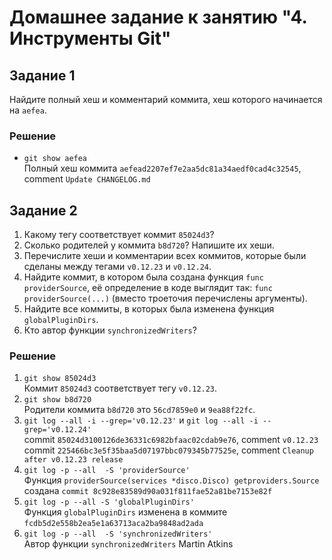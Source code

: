 # Домашнее задание к занятию "4. Инструменты Git"

## Задание 1
Найдите полный хеш и комментарий коммита, хеш которого начинается на `aefea`.
### Решение
- `git show aefea`\
Полный хеш коммита `aefead2207ef7e2aa5dc81a34aedf0cad4c32545`, comment `Update CHANGELOG.md`
## Задание 2
1. Какому тегу соответствует коммит `85024d3`?
2. Сколько родителей у коммита `b8d720`? Напишите их хеши.
3. Перечислите хеши и комментарии всех коммитов, которые были сделаны между тегами `v0.12.23` и `v0.12.24`.
4. Найдите коммит, в котором была создана функция `func providerSource`, её определение в коде выглядит так: `func providerSource(...)` (вместо троеточия перечислены аргументы).
5. Найдите все коммиты, в которых была изменена функция `globalPluginDirs`.
6. Кто автор функции `synchronizedWriters`?
### Решение
1. `git show 85024d3`\
Коммит `85024d3` соответствует тегу `v0.12.23`.
2. `git show b8d720`\
Родители коммита `b8d720` это `56cd7859e0` и `9ea88f22fc`.
3. `git log --all -i --grep='v0.12.23'` и `git log --all -i --grep='v0.12.24'`\
commit `85024d3100126de36331c6982bfaac02cdab9e76`, comment `v0.12.23`\
commit `225466bc3e5f35baa5d07197bbc079345b77525e`, comment `Cleanup after v0.12.23 release`
4. `git log -p --all  -S 'providerSource'`\
Функция `providerSource(services *disco.Disco) getproviders.Source` 
создана `commit 8c928e83589d90a031f811fae52a81be7153e82f`
5. `git log -p --all -S 'globalPluginDirs'`\
Функция `globalPluginDirs` изменена в коммите `fcdb5d2e558b2ea5e1a63713aca2ba9848ad2ada`
6. `git log -p --all  -S 'synchronizedWriters'`\
Автор функции `synchronizedWriters` Martin Atkins
